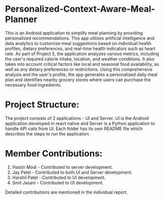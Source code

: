 # Personalized-Context-Aware-Meal-Planner

This is an Android application to simplify meal planning by providing personalized recommendations. This app utilizes artificial intelligence and data analytics to customize meal suggestions based on individual health profiles, dietary preferences, and real-time health indicators such as heart rate. As part of Project 5, the application analyzes various metrics, including the user's required calorie intake, location, and weather conditions. It also takes into account critical factors like local and seasonal food availability, as well as any dietary preferences or restrictions. Using this comprehensive analysis and the user's profile, the app generates a personalized daily meal plan and identifies nearby grocery stores where users can purchase the necessary food ingredients.


# Project Structure:
The project consists of 2 applications - UI and Server. UI is the Android application developed in react native and Server is a Python application to handle API calls from UI.
Each folder has its own README file which describes the steps to run the application.

# Member Contributions:
1. Hastin Modi - Contributed to server development.
2. Jay Patel - Contributed to both UI and Server development.
3. Harshil Patel - Contributed to UI development.
4. Smit Jasani - Contributed to UI development.

Detailed contributions are mentioned in the individual report.
